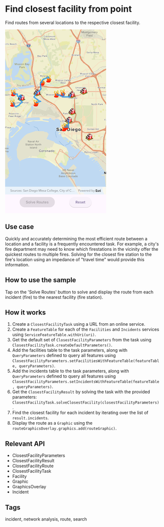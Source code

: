 # Find closest facility from point

Find routes from several locations to the respective closest facility.

![Image of find closest facility from point](find_closest_facility_from_point.png)

## Use case

Quickly and accurately determining the most efficient route between a location and a facility is a frequently encountered task. For example, a city's fire department may need to know which firestations in the vicinity offer the quickest routes to multiple fires. Solving for the closest fire station to the fire's location using an impedance of "travel time" would provide this information.

## How to use the sample

Tap on the 'Solve Routes' button to solve and display the route from each incident (fire) to the nearest facility (fire station).

## How it works

1. Create a `ClosestFacilityTask` using a URL from an online service.
2. Create a `FeatureTable` for each of the `Facilities` and `Incidents` services using `ServiceFeatureTable.withUri(uri)`.
3. Get the default set of `ClosestFacilityParameters` from the task using `ClosestFacilityTask.createDefaultParameters()`.
4. Add the facilities table to the task parameters, along with `QueryParameters` defined to query all features using `ClosestFacilityParameters.setFacilitiesWithFeatureTable(featureTable, queryParameters)`.
5. Add the incidents table to the task parameters, along with `QueryParameters` defined to query all features using `ClosestFacilityParameters.setIncidentsWithFeatureTable(featureTable, queryParameters)`.
6. Get the `ClosestFacilityResult` by solving the task with the provided parameters: `ClosestFacilityTask.solveClosestFacility(closestFacilityParameters)`.
7. Find the closest facility for each incident by iterating over the list of `result.incidents`.
8. Display the route as a `Graphic` using the `routeGraphicsOverlay.graphics.add(routeGraphic)`.

## Relevant API

* ClosestFacilityParameters
* ClosestFacilityResult
* ClosestFacilityRoute
* ClosestFacilityTask
* Facility
* Graphic
* GraphicsOverlay
* Incident

## Tags

incident, network analysis, route, search
